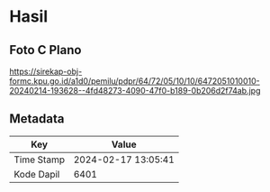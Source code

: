 # Hasil

## Foto C Plano

https://sirekap-obj-formc.kpu.go.id/a1d0/pemilu/pdpr/64/72/05/10/10/6472051010010-20240214-193628--4fd48273-4090-47f0-b189-0b206d2f74ab.jpg


## Metadata

| Key        | Value               |
| ---------- | ------------------- |
| Time Stamp | 2024-02-17 13:05:41 |
| Kode Dapil | 6401                |



